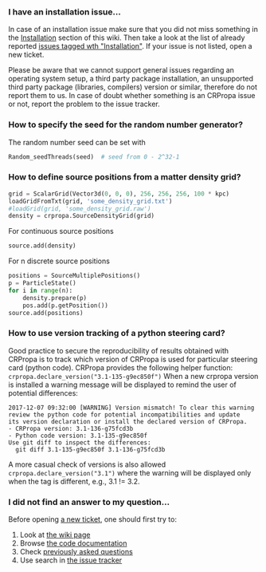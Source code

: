 ### I have an installation issue...

In case of an installation issue make sure that you did not miss something in the [Installation](https://github.com/CRPropa/CRPropa3/wiki/Installation) section of this wiki. Then take a look at the list of already reported [issues tagged wth "Installation"](https://github.com/CRPropa/CRPropa3/issues?utf8=%E2%9C%93&q=is%3Aissue+label%3Ainstallation+). If your issue is not listed, open a new ticket.

Please be aware that we cannot support general issues regarding an operating system setup, a third party package installation, an unsupported third party package (libraries, compilers) version or similar, therefore do not report them to us. In case of doubt whether something is an CRPropa issue or not, report the problem to the issue tracker.

### How to specify the seed for the random number generator?
The random number seed can be set with
```python
Random_seedThreads(seed)  # seed from 0 - 2^32-1
```


### How to define source positions from a matter density grid?

```python
grid = ScalarGrid(Vector3d(0, 0, 0), 256, 256, 256, 100 * kpc)
loadGridFromTxt(grid, 'some_density_grid.txt')
#loadGrid(grid, 'some_density_grid.raw')
density = crpropa.SourceDensityGrid(grid)
```

For continuous source positions
```python
source.add(density)
```

For n discrete source positions
```python
positions = SourceMultiplePositions()
p = ParticleState()
for i in range(n):
    density.prepare(p)
    pos.add(p.getPosition())
source.add(positions)
```

### How to use version tracking of a python steering card?

Good practice to secure the reproducibility of results obtained with CRPropa is to track which version of CRPropa is used for particular steering card (python code). CRPropa provides the following helper function:
``crpropa.declare_version("3.1-135-g9ec850f")``
When a new crpropa version is installed a warning message will be displayed to remind the user of potential differences:
```
2017-12-07 09:32:00 [WARNING] Version mismatch! To clear this warning
review the python code for potential incompatibilities and update
its version declaration or install the declared version of CRPropa.
- CRPropa version: 3.1-136-g75fcd3b
- Python code version: 3.1-135-g9ec850f
Use git diff to inspect the differences:
  git diff 3.1-135-g9ec850f 3.1-136-g75fcd3b
```

A more casual check of versions is also allowed ``crpropa.declare_version("3.1")`` where the warning will be displayed only when the tag is different, e.g., 3.1 != 3.2.

### I did not find an answer to my question...

Before opening [a new ticket](https://github.com/CRPropa/CRPropa3/issues/new), one should first try to:
1. Look at [the wiki page](https://github.com/CRPropa/CRPropa3/wiki)
2. Browse [the code documentation](http://crpropa.github.io/CRPropa3/index.html)
3. Check [previously asked questions](https://github.com/CRPropa/CRPropa3/issues?utf8=%E2%9C%93&q=label%3Ausage-question+)
4. Use search in [the issue tracker](https://github.com/CRPropa/CRPropa3/issues?utf8=%E2%9C%93&q=is%3Aissue)